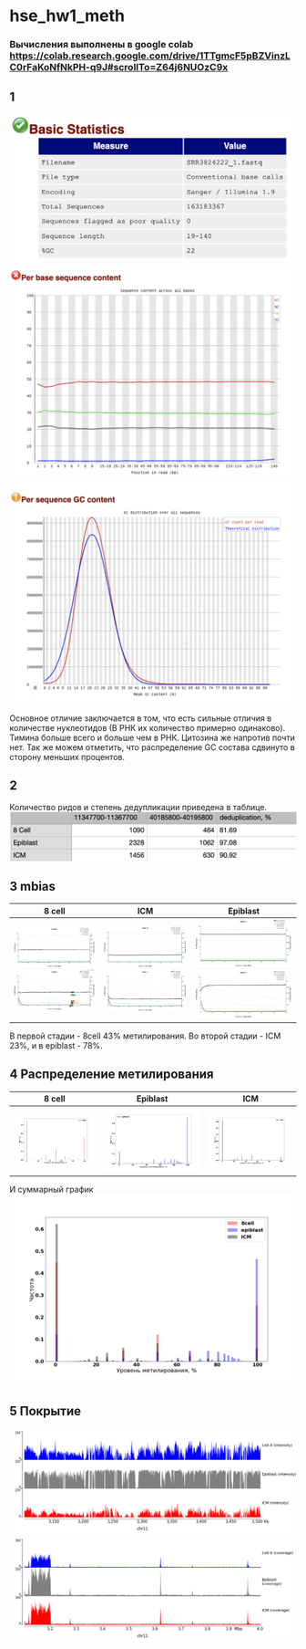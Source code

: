 # hse_hw1_meth
### Вычисления выполнены в google colab https://colab.research.google.com/drive/1TTgmcF5pBZVinzLC0rFaKoNfNkPH-q9J#scrollTo=Z64j6NUOzC9x

## 1
![](img/1q.png)
![](img/2q.png)
![](img/3q.png)
 
Основное отличие заключается в том, что есть сильные отличия в количестве нуклеотидов (В РНК их количество примерно одинаково). Тимина больше всего и больше чем в РНК. Цитозина же напротив почти нет.
Так же можем отметить, что распределение GC состава сдвинуто в сторону меньших процентов.

## 2
Количество ридов и степень дедупликации приведена в таблице.
![](img/img1.png)

## 3 mbias
8 cell |	ICM |  Epiblast
-|-|-
![](img/4.png) |	![](img/2.png) |	![](img/3.png)

В первой стадии - 8cell 43% метилирования. Во второй стадии -  ICM 23%, и в epiblast - 78%.

## 4 Распределение метилирования

8 cell |	Epiblast |  ICM
-|-|-
![](img/8cell.png) |	![](img/epiblast.png) |	![](img/ICM.png)


И суммарный график 
![](img/sum.png)

## 5 Покрытие
![](img/image_cov.png)
![](img/img_cov2.png)
